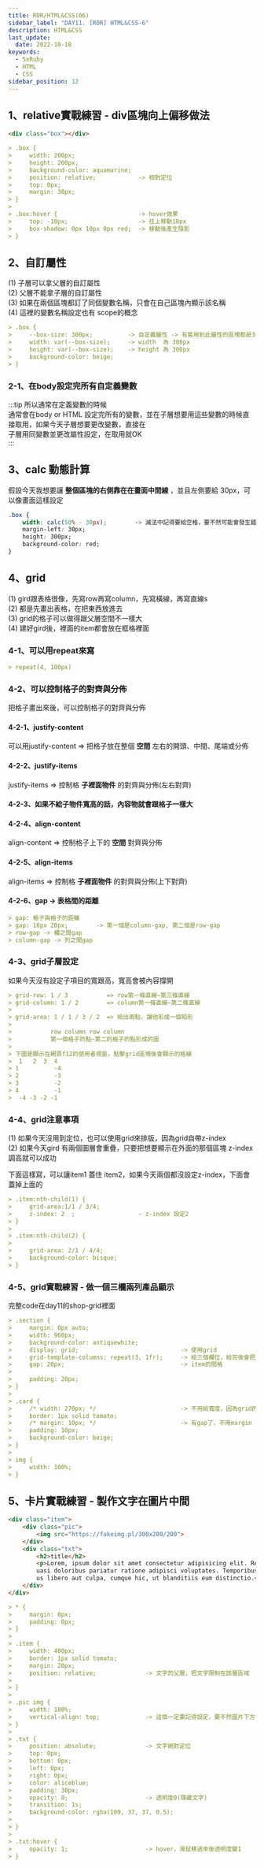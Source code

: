 ```yaml
---
title: ROR/HTML&CSS(06)
sidebar_label: "DAY11. [ROR] HTML&CSS-6"
description: HTML&CSS
last_update:
  date: 2022-10-18
keywords:
  - 5xRuby
  - HTML
  - CSS
sidebar_position: 12
---
```



1、relative實戰練習 - div區塊向上偏移做法
------

```HTML
<div class="box"></div>
```

```markdown
> .box {
>     width: 200px;
>     height: 200px;
>     background-color: aquamarine;
>     position: relative;            -> 相對定位
>     top: 0px;
>     margin: 30px; 
> }
> 
> .box:hover {                       -> hover效果
>     top: -10px;                    -> 往上移動10px
>     box-shadow: 0px 10px 0px red;  -> 移動後產生陰影
> }
```


2、自訂屬性
------

(1) 子層可以拿父層的自訂屬性    
(2) 父層不能拿子層的自訂屬性    
(3) 如果在兩個區塊都訂了同個變數名稱，只會在自己區塊內顯示該名稱    
(4) 這裡的變數名稱設定也有 scope的概念  

```markdown
> .box {
>     --box-size: 300px;          -> 自定義屬性 -> 有套用到此屬性的區塊都是300px
>     width: var(--box-size);     -> width  為 300px
>     height: var(--box-size);    -> height 為 300px
>     background-color: beige;
> }
```

### 2-1、在body設定完所有自定義變數
:::tip
所以通常在定義變數的時候  
通常會在body or HTML 設定完所有的變數，並在子層想要用這些變數的時候直接取用，如果今天子層想要更改變數，直接在     
子層用同變數並更改屬性設定，在取用就OK    
:::


3、calc 動態計算
------

假設今天我想要讓 **整個區塊的右側靠在在畫面中間線** ，並且左側要給 30px，可以像畫面這樣設定
```css
.box {
    width: calc(50% - 30px);        -> 減法中記得要給空格，要不然可能會發生錯誤
    margin-left: 30px;
    height: 300px;
    background-color: red;
}
```



4、grid
------
(1) gird跟表格很像，先寫row再寫column，先寫橫線，再寫直線s   
(2) 都是先畫出表格，在把東西放進去  
(3) grid的格子可以做得跟父層空間不一樣大    
(4) 建好gird後，裡面的item都會放在框格裡面  


### 4-1、可以用repeat來寫
```markdown
> repeat(4, 100px)
```

### 4-2、可以控制格子的對齊與分佈

把格子畫出來後，可以控制格子的對齊與分佈   


#### 4-2-1、justify-content
可以用justify-content => 把格子放在整個 **空間** 左右的開頭、中間、尾端或分佈   


#### 4-2-2、justify-items
justify-items => 控制格 **子裡面物件** 的對齊與分佈(左右對齊)


#### 4-2-3、如果不給子物件寬高的話，內容物就會跟格子一樣大

#### 4-2-4、align-content
align-content => 控制格子上下的 **空間** 對齊與分佈

#### 4-2-5、align-items
align-items   => 控制格 **子裡面物件** 的對齊與分佈(上下對齊)


#### 4-2-6、gap -> 表格間的距離
```markdown
> gap: 格子與格子的距離
> gap: 10px 20px;        -> 第一個是column-gap, 第二個是row-gap
> row-gap -> 欄之間gap
> column-gap -> 列之間gap
```


### 4-3、grid子層設定

如果今天沒有設定子項目的寬跟高，寬高會被內容撐開
```markdown
> grid-row: 1 / 3           => row第一條直線~第三條直線
> grid-column: 1 / 2        => column第一條直線~第二條直線
> 
> grid-area: 1 / 1 / 3 / 2  => 給出兩點，讓他形成一個矩形
> 
>           row column row column
>           第一個格子的點~第二的格子的點形成的圖
> 
> 下圖是顯示在網頁f12的使用者視窗，點擊grid區塊後會顯示的格線
>  1   2  3  4 
> 1          -4
> 2          -3
> 3          -2
> 4          -1
>  -4 -3 -2 -1
```


### 4-4、grid注意事項

(1) 如果今天沒用到定位，也可以使用grid來排版，因為grid自帶z-index   
(2) 如果今天gird 有兩個圖層會重疊，只要把想要顯示在外面的那個區塊 z-index 調高就可以成功    


下面這樣寫，可以讓item1 蓋住 item2，如果今天兩個都沒設定z-index，下面會蓋掉上面的
```markdown
> .item:nth-child(1) {
>     grid-area:1/1 / 3/4;
>     z-index: 2  ;                  - z-index 設定2
> }
> 
> .item:nth-child(2) {
> 
>     grid-area: 2/1 / 4/4;
>     background-color: bisque;
> }
```



### 4-5、grid實戰練習 - 做一個三欄兩列產品顯示

完整code在day11的shop-grid裡面


```markdown
> .section {
>     margin: 0px auto;
>     width: 960px;
>     background-color: antiquewhite;          
>     display: grid;                             -> 使用grid                    
>     grid-template-columns: repeat(3, 1fr);     -> 給三個欄位，給完後會把之後的item放進裡面
>     gap: 20px;                                 -> item的間格
> 
>     padding: 20px;
> }
> 
> .card {
>     /* width: 270px; */                        -> 不用給寬度，因為grid的特性，沒width的情況下，會值填滿該格
>     border: 1px solid tomato;
>     /* margin: 10px; */                        -> 有gap了，不用margin
>     padding: 10px;
>     background-color: beige;
> }
> 
> img {
>     width: 100%;
> }
```




5、卡片實戰練習 - 製作文字在圖片中間
------

```HTML
<div class="item">
    <div class="pic">
        <img src="https://fakeimg.pl/300x200/200">
    </div>
    <div class="txt">
        <h2>title</h2>
        <p>Lorem, ipsum dolor sit amet consectetur adipisicing elit. Repellat sed quisquam, q
        uasi doloribus pariatur ratione adipisci voluptates. Temporibus nam quibusdam possim
        us libero aut culpa, cumque hic, ut blanditiis eum distinctio.</p>
    </div>
</div>
```



```markdown
> * {
>     margin: 0px;
>     padding: 0px;
> }
> 
> .item {
>     width: 400px;
>     border: 1px solid tomato;
>     margin: 20px;
>     position: relative;              -> 文字的父層，把文字限制在該層區域
> 
> }
> 
> .pic img {
>     width: 100%;
>     vertical-align: top;             -> 這個一定要記得設定，要不然圖片下方會有一塊空白
> }
> 
> .txt {
>     position: absolute;              -> 文字絕對定位
>     top: 0px;
>     bottom: 0px;
>     left: 0px;
>     right: 0px;
>     color: aliceblue;
>     padding: 30px;
>     opacity: 0;                      -> 透明度0(隱藏文字)
>     transition: 1s;
>     background-color: rgba(109, 37, 37, 0.5);
> 
> }
> 
> .txt:hover {
>     opacity: 1;                      -> hover，滑鼠移過來後透明度變1
> }
```



